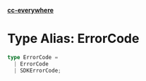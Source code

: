 [**cc-everywhere**](../../../../../index.md)

<HorizontalLine />

# Type Alias: ErrorCode

```ts
type ErrorCode = 
  | ErrorCode
  | SDKErrorCode;
```
